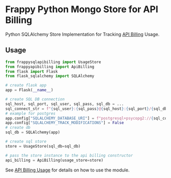 # Frappy Python Mongo Store for API Billing

Python SQLAlchemy Store Implementation for Tracking [API Billing](https://github.com/ilfrich/frappy-api-billing) Usage.

## Usage

```python
from frappysqlapibilling import UsageStore
from frappyapibilling import ApiBilling
from flask import Flask
from flask_sqlalchemy import SQLAlchemy

# create flask app
app = Flask(__name__)

# create SQL DB connection
sql_host, sql_port, sql_user, sql_pass, sql_db = ...
sql_connect_str = f"{sql_user}:{sql_pass}@{sql_host}:{sql_port}/{sql_db}"
# example for postgres
app.config["SQLALCHEMY_DATABASE_URI"] = f"postgresql+psycopg2://{sql_connect_str}"
app.config["SQLALCHEMY_TRACK_MODIFICATIONS"] = False
# create db
sql_db = SQLAlchemy(app)

# create sql store
store = UsageStore(sql_db=sql_db)

# pass the store instance to the api billing constructor
api_billing = ApiBilling(usage_store=store)
```

See [API Billing Usage](https://github.com/ilfrich/frappy-api-billing#usage) for details on how to use the module.
